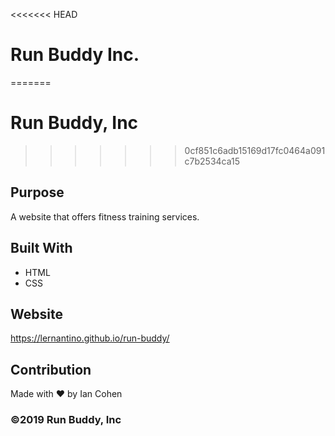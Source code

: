 <<<<<<< HEAD
# Run Buddy Inc.
=======
# Run Buddy, Inc
>>>>>>> 0cf851c6adb15169d17fc0464a091c7b2534ca15

## Purpose
A website that offers fitness training services. 

## Built With
* HTML
* CSS

## Website
https://lernantino.github.io/run-buddy/

## Contribution
Made with ❤️ by Ian Cohen

### ©️2019 Run Buddy, Inc 
